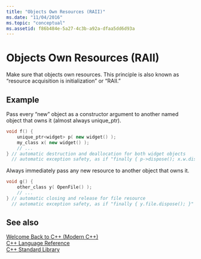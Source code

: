 ```yaml
---
title: "Objects Own Resources (RAII)"
ms.date: "11/04/2016"
ms.topic: "conceptual"
ms.assetid: f86b484e-5a27-4c3b-a92a-dfaa5dd6d93a
---
```

# Objects Own Resources (RAII)

Make sure that objects own resources. This principle is also known as “resource acquisition is initialization” or “RAII.”

## Example

Pass every “new” object as a constructor argument to another named object that owns it (almost always unique_ptr).

```cpp
void f() {
    unique_ptr<widget> p( new widget() );
    my_class x( new widget() );
    // ...
} // automatic destruction and deallocation for both widget objects
  // automatic exception safety, as if "finally { p->dispose(); x.w.dispose(); }"
```

Always immediately pass any new resource to another object that owns it.

```cpp
void g() {
    other_class y( OpenFile() );
    // ...
} // automatic closing and release for file resource
  // automatic exception safety, as if "finally { y.file.dispose(); }"
```

## See also

[Welcome Back to C++ (Modern C++)](../cpp/welcome-back-to-cpp-modern-cpp.md)<br/>
[C++ Language Reference](../cpp/cpp-language-reference.md)<br/>
[C++ Standard Library](../standard-library/cpp-standard-library-reference.md)
